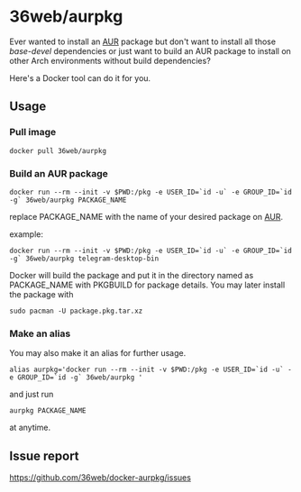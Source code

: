 # 36web/aurpkg

Ever wanted to install an [AUR] package but don't want to install all those *base-devel* dependencies or just want to build an AUR package to install on other Arch environments without build dependencies?

Here's a Docker tool can do it for you.

## Usage

### Pull image

```shell
docker pull 36web/aurpkg
```

### Build an AUR package

```shell
docker run --rm --init -v $PWD:/pkg -e USER_ID=`id -u` -e GROUP_ID=`id -g` 36web/aurpkg PACKAGE_NAME
```

replace PACKAGE_NAME with the name of your desired package on [AUR].

example:

```shell
docker run --rm --init -v $PWD:/pkg -e USER_ID=`id -u` -e GROUP_ID=`id -g` 36web/aurpkg telegram-desktop-bin
```

Docker will build the package and put it in the directory named as PACKAGE_NAME with PKGBUILD for package details.
You may later install the package with

```shell
sudo pacman -U package.pkg.tar.xz
```

### Make an alias

You may also make it an alias for further usage.

```shell
alias aurpkg='docker run --rm --init -v $PWD:/pkg -e USER_ID=`id -u` -e GROUP_ID=`id -g` 36web/aurpkg '
```

and just run

```shell
aurpkg PACKAGE_NAME
```

at anytime.

## Issue report

https://github.com/36web/docker-aurpkg/issues

[AUR]: https://aur.archlinux.org/packages/ "Arch User Repository"
